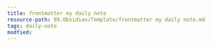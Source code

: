 ```yaml
---
title: frontmatter my daily note
resource-path: 89.Obsidian/Template/frontmatter my daily note.md
tags: daily-note
modfied:
---
```

